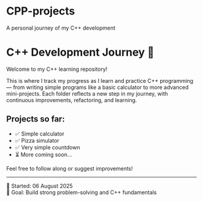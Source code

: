 # CPP-projects
A personal journey of my C++ development 
# C++ Development Journey 🚀

Welcome to my C++ learning repository!

This is where I track my progress as I learn and practice C++ programming — from writing simple programs like a basic calculator to more advanced mini-projects. Each folder reflects a new step in my journey, with continuous improvements, refactoring, and learning.

## Projects so far:
- ✅ Simple calculator
- ✅ Pizza simulator
- ✅ Very simple countdown
- ⏳ More coming soon...

Feel free to follow along or suggest improvements!

---
📅 Started: 06 August 2025  
🎯 Goal: Build strong problem-solving and C++ fundamentals
